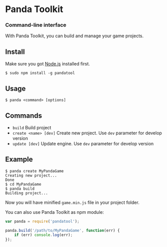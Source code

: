 # Panda Toolkit

### Command-line interface

With Panda Toolkit, you can build and manage your game projects.

## Install

Make sure you got [Node.js](http://nodejs.org/) installed first.

    $ sudo npm install -g pandatool

## Usage
    
    $ panda <command> [options]

## Commands

- `build` Build project
- `create <name> [dev]` Create new project. Use `dev` parameter for develop version
- `update [dev]` Update engine. Use `dev` parameter for develop version

## Example

	$ panda create MyPandaGame
	Creating new project...
	Done
	$ cd MyPandaGame
	$ panda build
	Building project...

Now you will have minified `game.min.js` file in your project folder.

You can also use Panda Toolkit as npm module:

```javascript
var panda = require('pandatool');

panda.build('/path/to/MyPandaGame', function(err) {
    if (err) console.log(err);
});
```
